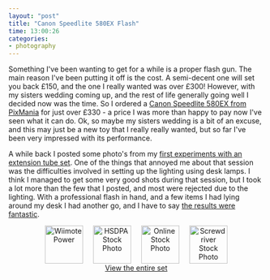 ```yaml
---
layout: "post"
title: "Canon Speedlite 580EX Flash"
time: 13:00:26
categories: 
- photography
---
```

Something I've been wanting to get for a while is a proper flash gun. The main reason I've been putting it off is the cost. A semi-decent one will set you back £150, and the one I really wanted was over £300! However, with my sisters wedding coming up, and the rest of life generally going well I decided now was the time. So I ordered a <a href="http://www.pixmania.co.uk/uk/uk/58647/art/canon/speedlite-580ex-flash.html" title="Good value with excellent customer service">Canon Speedlite 580EX from PixMania</a> for just over £330 - a price I was more than happy to pay now I've seen what it can do. Ok, so maybe my sisters wedding is a bit of an excuse, and this may just be a new toy that I really really wanted, but so far I've been very impressed with its performance.

A while back I posted some photo's from my <a href="http://stut.net/blog/2007/01/22/extension-tubes/" title="Hosted in a Google Picasa Web Album">first experiments with an extension tube set</a>. One of the things that annoyed me about that session was the difficulties involved in setting up the lighting using desk lamps. I think I managed to get some very good shots during that session, but I took a lot more than the few that I posted, and most were rejected due to the lighting. With a professional flash in hand, and a few items I had lying around my desk I had another go, and I have to say <a href="http://flickr.com/photos/stuartdallas/sets/72157600170023320/" title="First experiments with a Canon Speedlite 580EX flash">the results were fantastic</a>.

<p align="center"><a href="http://flickr.com/photos/stuartdallas/481965883/in/set-72157600170023320/" title="Wiimote Power at Flickr"><img src="http://farm1.static.flickr.com/207/481965883_b1f46c498a_s.jpg" title="Wiimote Power" alt="Wiimote Power" border="0" height="75" hspace="10" width="75" /></a><a href="http://flickr.com/photos/stuartdallas/481936004/in/set-72157600170023320/" title="HSDPA"><img src="http://farm1.static.flickr.com/174/481936004_599e25d3cf_s.jpg" title="HSDPA Stock Photo" alt="HSDPA Stock Photo" border="0" height="75" hspace="10" width="75" /></a><a href="http://flickr.com/photos/stuartdallas/481943601/in/set-72157600170023320/" title="Online Stock Photo"><img src="http://farm1.static.flickr.com/200/481943601_ecd1f0ca9d_s.jpg" title="Online Stock Photo" alt="Online Stock Photo" border="0" height="75" hspace="10" width="75" /></a><a href="http://flickr.com/photos/stuartdallas/481893380/in/set-72157600170023320/" title="Screwdriver Stock Photo"><img src="http://farm1.static.flickr.com/227/481893380_b635fb6e30_s.jpg" title="Screwdriver Stock Photo" alt="Screwdriver Stock Photo" border="0" height="75" hspace="10" width="75" /></a><br /><a href="http://flickr.com/photos/stuartdallas/sets/72157600170023320/" title="Experiments with a Canon Speedlite 580EX flash">View the entire set</a></p>
